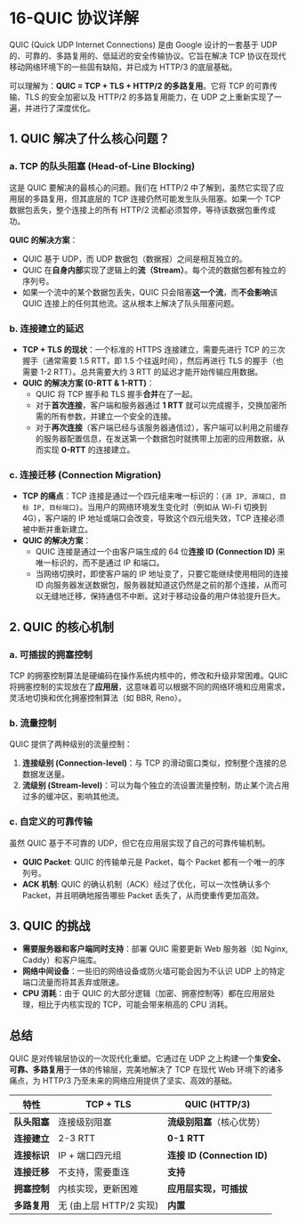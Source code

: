 # 16-QUIC 协议详解

QUIC (Quick UDP Internet Connections) 是由 Google 设计的一套基于 UDP 的、可靠的、多路复用的、低延迟的安全传输协议。它旨在解决 TCP 协议在现代移动网络环境下的一些固有缺陷，并已成为 HTTP/3 的底层基础。

可以理解为：**QUIC = TCP + TLS + HTTP/2 的多路复用**。它将 TCP 的可靠传输、TLS 的安全加密以及 HTTP/2 的多路复用能力，在 UDP 之上重新实现了一遍，并进行了深度优化。

## 1. QUIC 解决了什么核心问题？

### a. TCP 的队头阻塞 (Head-of-Line Blocking)

这是 QUIC 要解决的最核心的问题。我们在 HTTP/2 中了解到，虽然它实现了应用层的多路复用，但其底层的 TCP 连接仍然可能发生队头阻塞。如果一个 TCP 数据包丢失，整个连接上的所有 HTTP/2 流都必须暂停，等待该数据包重传成功。

**QUIC 的解决方案**：
*   QUIC 基于 UDP，而 UDP 数据包（数据报）之间是相互独立的。
*   QUIC 在**自身内部**实现了逻辑上的**流（Stream）**。每个流的数据包都有独立的序列号。
*   如果一个流中的某个数据包丢失，QUIC 只会阻塞**这一个流**，而**不会影响**该 QUIC 连接上的任何其他流。这从根本上解决了队头阻塞问题。

### b. 连接建立的延迟

*   **TCP + TLS 的现状**：一个标准的 HTTPS 连接建立，需要先进行 TCP 的三次握手（通常需要 1.5 RTT，即 1.5 个往返时间），然后再进行 TLS 的握手（也需要 1-2 RTT）。总共需要大约 3 RTT 的延迟才能开始传输应用数据。
*   **QUIC 的解决方案 (0-RTT & 1-RTT)**：
    *   QUIC 将 TCP 握手和 TLS 握手**合并**在了一起。
    *   对于**首次连接**，客户端和服务器通过 **1 RTT** 就可以完成握手，交换加密所需的所有参数，并建立一个安全的连接。
    *   对于**再次连接**（客户端已经与该服务器通信过），客户端可以利用之前缓存的服务器配置信息，在发送第一个数据包时就携带上加密的应用数据，从而实现 **0-RTT** 的连接建立。

### c. 连接迁移 (Connection Migration)

*   **TCP 的痛点**：TCP 连接是通过一个四元组来唯一标识的：`{源 IP, 源端口, 目标 IP, 目标端口}`。当用户的网络环境发生变化时（例如从 Wi-Fi 切换到 4G），客户端的 IP 地址或端口会改变，导致这个四元组失效，TCP 连接必须被中断并重新建立。
*   **QUIC 的解决方案**：
    *   QUIC 连接是通过一个由客户端生成的 64 位**连接 ID (Connection ID)** 来唯一标识的，而不是通过 IP 和端口。
    *   当网络切换时，即使客户端的 IP 地址变了，只要它能继续使用相同的连接 ID 向服务器发送数据包，服务器就知道这仍然是之前的那个连接，从而可以无缝地迁移，保持通信不中断。这对于移动设备的用户体验提升巨大。

## 2. QUIC 的核心机制

### a. 可插拔的拥塞控制

TCP 的拥塞控制算法是硬编码在操作系统内核中的，修改和升级非常困难。QUIC 将拥塞控制的实现放在了**应用层**，这意味着可以根据不同的网络环境和应用需求，灵活地切换和优化拥塞控制算法（如 BBR, Reno）。

### b. 流量控制

QUIC 提供了两种级别的流量控制：
1.  **连接级别 (Connection-level)**：与 TCP 的滑动窗口类似，控制整个连接的总数据发送量。
2.  **流级别 (Stream-level)**：可以为每个独立的流设置流量控制，防止某个流占用过多的缓冲区，影响其他流。

### c. 自定义的可靠传输

虽然 QUIC 基于不可靠的 UDP，但它在应用层实现了自己的可靠传输机制。
*   **QUIC Packet**: QUIC 的传输单元是 Packet，每个 Packet 都有一个唯一的序列号。
*   **ACK 机制**: QUIC 的确认机制（ACK）经过了优化，可以一次性确认多个 Packet，并且明确地报告哪些 Packet 丢失了，从而使重传更加高效。

## 3. QUIC 的挑战

*   **需要服务器和客户端同时支持**：部署 QUIC 需要更新 Web 服务器（如 Nginx, Caddy）和客户端库。
*   **网络中间设备**：一些旧的网络设备或防火墙可能会因为不认识 UDP 上的特定端口流量而将其丢弃或限速。
*   **CPU 消耗**：由于 QUIC 的大部分逻辑（加密、拥塞控制等）都在应用层处理，相比于内核实现的 TCP，可能会带来稍高的 CPU 消耗。

## 总结

QUIC 是对传输层协议的一次现代化重塑。它通过在 UDP 之上构建一个集**安全、可靠、多路复用**于一体的传输层，完美地解决了 TCP 在现代 Web 环境下的诸多痛点，为 HTTP/3 乃至未来的网络应用提供了坚实、高效的基础。

| 特性             | TCP + TLS                              | QUIC (HTTP/3)                          |
| ---------------- | -------------------------------------- | -------------------------------------- |
| **队头阻塞**     | 连接级别阻塞                           | **流级别阻塞**（核心优势）             |
| **连接建立**     | 2-3 RTT                                | **0-1 RTT**                            |
| **连接标识**     | IP + 端口四元组                        | **连接 ID (Connection ID)**            |
| **连接迁移**     | 不支持，需要重连                       | **支持**                               |
| **拥塞控制**     | 内核实现，更新困难                     | **应用层实现，可插拔**                 |
| **多路复用**     | 无 (由上层 HTTP/2 实现)                | **内置**                               |

